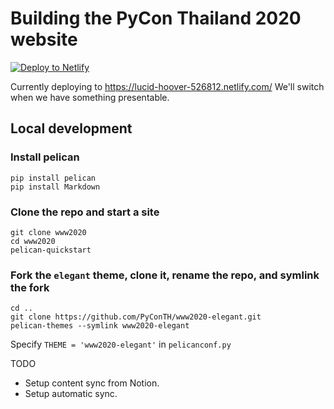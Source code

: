# Building the PyCon Thailand 2020 website

<!-- Markdown snippet -->
[![Deploy to Netlify](https://www.netlify.com/img/deploy/button.svg)](https://app.netlify.com/start/deploy?repository=https://github.com/pyconth/www2020)

Currently deploying to https://lucid-hoover-526812.netlify.com/
We'll switch when we have something presentable. 

## Local development

### Install pelican

```
pip install pelican
pip install Markdown
```

### Clone the repo and start a site

```
git clone www2020
cd www2020
pelican-quickstart
```

### Fork the `elegant` theme, clone it, rename the repo, and symlink the fork

```
cd ..
git clone https://github.com/PyConTH/www2020-elegant.git
pelican-themes --symlink www2020-elegant
```

Specify `THEME = 'www2020-elegant'` in `pelicanconf.py`

TODO

- Setup content sync from Notion.
- Setup automatic sync.
